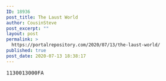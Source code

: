 ```yaml
---
ID: 18936
post_title: The Laust World
author: CousinSteve
post_excerpt: ""
layout: post
permalink: >
  https://portalrepository.com/2020/07/13/the-laust-world/
published: true
post_date: 2020-07-13 18:38:17
---
```

<pre>1130013000FA</pre>
